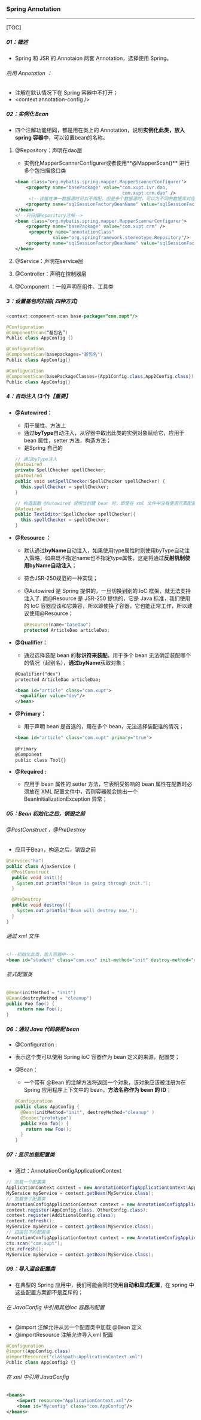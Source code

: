 ### Spring Annotation

------

[TOC]

##### 01：概述

- Spring 和 JSR 的 Annotaion 两套 Annotation，选择使用 Spring。

###### 启用 Annotation ：

- 注解在默认情况下在 Spring 容器中不打开；
- <context:annotation-config />

##### 02：实例化 Bean

- 四个注解功能相同，都是用在类上的 Annotation，说明**实例化此类，放入 spring 容器中**，可以设置bean的名称。


1. @Repository：声明在dao层

   - 实例化MapperScannerConfigurer或者使用**@MapperScan()** 进行多个包扫描接口类

   ```xml
   <bean class="org.mybatis.spring.mapper.MapperScannerConfigurer">    
       <property name="basePackage" value="com.xupt.ivr.dao,
                                           com.xupt.crm.dao" />
     	<!--该属性单一数据源时可以不用配，但是多个数据源时，可以为不同的数据库对应不同的mapper接口-->
       <property name="sqlSessionFactoryBeanName" value="sqlSessionFactory"/>
   </bean>
   <!--只扫描Repository注解-->
   <bean class="org.mybatis.spring.mapper.MapperScannerConfigurer">    
       <property name="basePackage" value="com.xupt.crm" />
     	<property name="annotationClass"
                 value="org.springframework.stereotype.Repository"/>
       <property name="sqlSessionFactoryBeanName" value="sqlSessionFactory"/>
   </bean>
   ```

2. @Service：声明在service层

3. @Controller：声明在控制器层

4. @Component ：一般声明在组件、工具类

##### 3：设置基包的扫描( 四种方式)

```java
<context:component-scan base-package="com.xupt"/>

@Configuration
@ComponentScan(“基包名”)
Public class AppConfig {}

@Configuration
@ComponentScan(basepackages="基包名")
Public class AppConfig{}		

@Configuration
@ComponentScan(basePackageClasses={App1Config.class,App2Config.class})
Public class AppConfig{}
```

##### 4：自动注入 (3个)【重要】

- **@Autowired：**

  - 用于属性、方法上
  - 通过**byType**自动注入，从容器中取出此类的实例对象赋给它，应用于 bean 属性，setter 方法，构造方法；
  - 是Spring 自己的
  
  ```java
  // 通过byType注入
  @Autowired
  private SpellChecker spellChecker;
  @Autowired
  public void setSpellChecker(SpellChecker spellChecker) {
    this.spellChecker = spellChecker;
  }
  
  // 构造函数 @Autowired 说明当创建 bean 时，即使在 xml 文件中没有使用元素配置 bean ，构造函数也会被自动注入
  @Autowired
  public TextEditor(SpellChecker spellChecker){
    this.spellChecker = spellChecker;
  }
  ```
  
- **@Resource ：**

  - 默认通过**byName**自动注入，如果使用type属性时则使用byType自动注入策略，如果既不指定name也不指定type属性，这是将通过**反射机制使用byName自动注入**；

  - 符合JSR-250规范的一种实现；

  - @Autowired 是 Spring 提供的，一旦切换到别的 IoC 框架，就无法支持注入了. 而@Resource 是 JSR-250 提供的，它是 Java 标准，我们使用的 IoC 容器应该和它兼容，所以即使换了容器，它也能正常工作，所以建议使用@Resource；

    ```java
    @Resource(name="baseDao")
    protected ArticleDao articleDao;
    ```

- **@Qualifier：**

  - 通过选择装配 bean 的**标识符来装配**，用于多个 bean 无法确定装配哪个的情况（起别名），**通过byName**获取对象；

  ```xml
  @Qualifier("dev")
  protected ArticleDao articleDao;
  
  <bean id="article" class="com.xupt">
  	<qualifier value="dev"/>
  </bean>
  ```

- **@Primary：**

  - 用于声明 bean 是首选的，用在多个 bean，无法选择装配谁的情况；

  ```xml
  <bean id="article" class="com.xupt" primary="true">
    
  @Primary
  @Component
  public class Tool{}
  ```

- **@Required :**

  - 应用于 bean 属性的 setter 方法，它表明受影响的 bean 属性在配置时必须放在 XML 配置文件中，否则容器就会抛出一个 BeanInitializationException 异常；

##### 05：Bean 初始化之后，销毁之前

###### 	@PostConstruct ，@PreDestroy

- 应用于Bean，构造之后，销毁之前


```java
@Service("ha")
public class AjaxService {	
  @PostConstruct
  public void init(){
    System.out.println("Bean is going through init.");
  }

  @PreDestroy
  public void destroy(){
    System.out.println("Bean will destroy now.");
  }
}
```

###### 	通过 xml 文件

```xml
<!--初始化此类，放入容器中-->
<bean id="student" class="com.xxx" init-method="init" destroy-method="destroy" />
```

###### 	显式配置类

```java
@Bean(initMethod = "init")
@Bean(destroyMethod = "cleanup")
public Foo foo() {
	return new Foo();
}
```

##### 06：通过 Java 代码装配 bean

-  @Configuration :

  - 表示这个类可以使用 Spring IoC 容器作为 bean 定义的来源，配置类；

- @Bean：

  - 一个带有 @Bean 的注解方法将返回一个对象，该对象应该被注册为在 Spring 应用程序上下文中的 bean，**方法名称作为 bean 的 ID**；

  ```java
  @Configuration
  public class AppConfig {
    @Bean(initMethod="init", destroyMethod="cleanup" )
    @Scope("prototype")
    public Foo foo() {
      return new Foo();
    }
  }
  ```

##### 07：显示加载配置类

- 通过：AnnotationConfigApplicationContext

```java
// 加载一个配置类
ApplicationContext context = new AnnotationConfigApplicationContext(AppConfig.class);
MyService myService = context.getBean(MyService.class);
// 加载多个配置类
AnnotationConfigApplicationContext context = new AnnotationConfigApplicationContext();
context.register(AppConfig.class, OtherConfig.class);
context.register(AdditionalConfig.class);
context.refresh();
MyService myService = context.getBean(MyService.class);
// 扫描包下的配置类
AnnotationConfigApplicationContext context = new AnnotationConfigApplicationContext();
ctx.scan("com.xupt");
ctx.refresh();
MyService myService = context.getBean(MyService.class);
```

##### 09：导入混合配置类

- 在典型的 Spring 应用中，我们可能会同时使用**自动和显式配置**，在 spring 中这些配置方案都不是互斥的；


###### 在 JavaConfig 中引用其他Ioc 容器的配置

- @import 注解允许从另一个配置类中加载 @Bean 定义
- @importResource 注解允许导入xml 配置

```java
@Configuration
@import(AppConfig.class)
@importResource("classpath:ApplicationContext.xml")
Public class AppConfig2 {}
```

###### 在 xml 中引用 JavaConfig

```xml
<beans>
	<import resource="ApplicationContext.xml"/>
	<bean id="Myconfig" class="com.AppConfig"/>
</beans>
```







